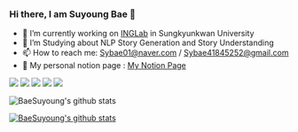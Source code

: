 ### Hi there, I am Suyoung Bae 👋

- 🔭 I’m currently working on [INGLab][lab] in Sungkyunkwan University
- 🌱 I’m Studying about NLP Story Generation and Story Understanding
- 📫 How to reach me: Sybae01@naver.com / Sybae41845252@gmail.com
- 📝 My personal notion page : [My Notion Page][notion]

<img src="https://img.shields.io/badge/Python-3766AB?style=flat-square&logo=Python&logoColor=white"/></a>
<img src="https://img.shields.io/badge/Javascript-F7DF1E?style=flat-square&logo=JavaScript&logoColor=white"/></a>
<img src="https://img.shields.io/badge/HTML-E34F26?style=flat-square&logo=HTML5&logoColor=white"/></a>
<img src="https://img.shields.io/badge/C-A8B9CC?style=flat-square&logo=C&logoColor=white"/></a>
<img src="https://img.shields.io/badge/CSS-1572B6?style=flat-square&logo=CSS3&logoColor=white"/></a>

![BaeSuyoung's github stats](https://github-readme-stats.vercel.app/api?username=BaeSuyoung&show_icons=true)

[![BaeSuyoung's github stats](https://github-readme-stats.vercel.app/api/top-langs/?username=BaeSuyoung&show_icons=true&hide_border=true&title_color=004386&icon_color=004386&layout=compact)](https://github.com/BaeSuyoung)

[lab]: https://inglab.github.io/index.html
[notion]: https://www.notion.so/Studying-ba4c9dbcb2a843c082fc35822b6037e5
